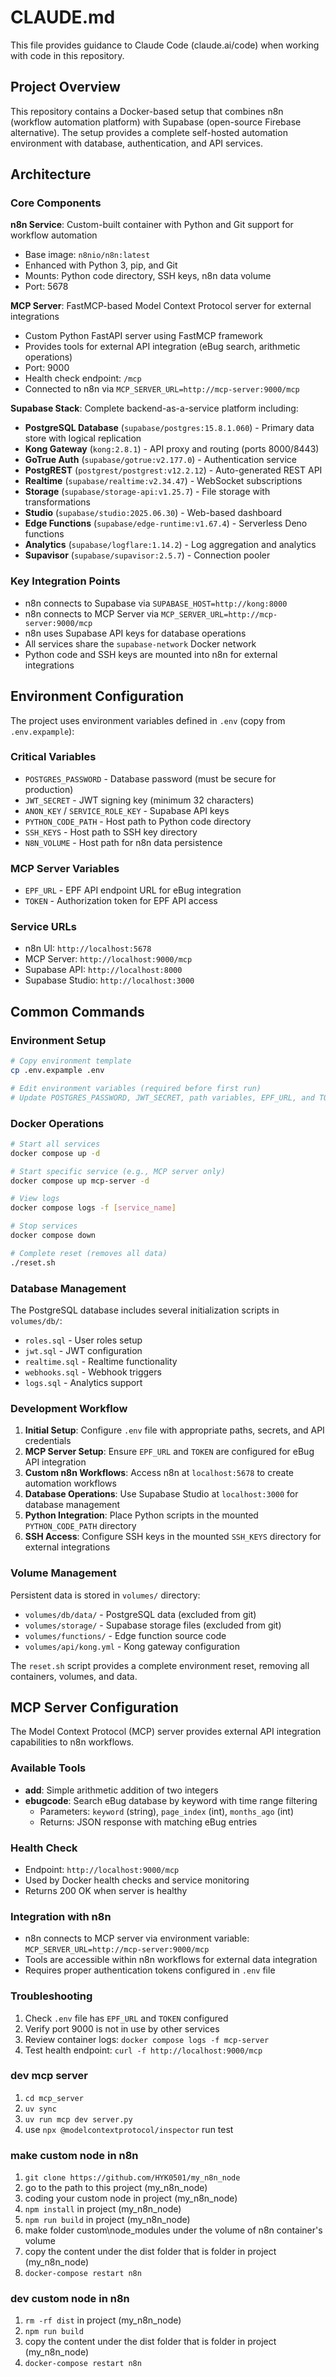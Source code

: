 # CLAUDE.md

This file provides guidance to Claude Code (claude.ai/code) when working with code in this repository.

## Project Overview

This repository contains a Docker-based setup that combines n8n (workflow automation platform) with Supabase (open-source Firebase alternative). The setup provides a complete self-hosted automation environment with database, authentication, and API services.

## Architecture

### Core Components

**n8n Service**: Custom-built container with Python and Git support for workflow automation
- Base image: `n8nio/n8n:latest`
- Enhanced with Python 3, pip, and Git
- Mounts: Python code directory, SSH keys, n8n data volume
- Port: 5678

**MCP Server**: FastMCP-based Model Context Protocol server for external integrations
- Custom Python FastAPI server using FastMCP framework
- Provides tools for external API integration (eBug search, arithmetic operations)
- Port: 9000
- Health check endpoint: `/mcp`
- Connected to n8n via `MCP_SERVER_URL=http://mcp-server:9000/mcp`

**Supabase Stack**: Complete backend-as-a-service platform including:
- **PostgreSQL Database** (`supabase/postgres:15.8.1.060`) - Primary data store with logical replication
- **Kong Gateway** (`kong:2.8.1`) - API proxy and routing (ports 8000/8443)
- **GoTrue Auth** (`supabase/gotrue:v2.177.0`) - Authentication service
- **PostgREST** (`postgrest/postgrest:v12.2.12`) - Auto-generated REST API
- **Realtime** (`supabase/realtime:v2.34.47`) - WebSocket subscriptions
- **Storage** (`supabase/storage-api:v1.25.7`) - File storage with transformations
- **Studio** (`supabase/studio:2025.06.30`) - Web-based dashboard
- **Edge Functions** (`supabase/edge-runtime:v1.67.4`) - Serverless Deno functions
- **Analytics** (`supabase/logflare:1.14.2`) - Log aggregation and analytics
- **Supavisor** (`supabase/supavisor:2.5.7`) - Connection pooler

### Key Integration Points

- n8n connects to Supabase via `SUPABASE_HOST=http://kong:8000`
- n8n connects to MCP Server via `MCP_SERVER_URL=http://mcp-server:9000/mcp`
- n8n uses Supabase API keys for database operations
- All services share the `supabase-network` Docker network
- Python code and SSH keys are mounted into n8n for external integrations

## Environment Configuration

The project uses environment variables defined in `.env` (copy from `.env.expample`):

### Critical Variables
- `POSTGRES_PASSWORD` - Database password (must be secure for production)
- `JWT_SECRET` - JWT signing key (minimum 32 characters)
- `ANON_KEY` / `SERVICE_ROLE_KEY` - Supabase API keys
- `PYTHON_CODE_PATH` - Host path to Python code directory
- `SSH_KEYS` - Host path to SSH key directory
- `N8N_VOLUME` - Host path for n8n data persistence

### MCP Server Variables
- `EPF_URL` - EPF API endpoint URL for eBug integration
- `TOKEN` - Authorization token for EPF API access

### Service URLs
- n8n UI: `http://localhost:5678`
- MCP Server: `http://localhost:9000/mcp`
- Supabase API: `http://localhost:8000`
- Supabase Studio: `http://localhost:3000`

## Common Commands

### Environment Setup
```bash
# Copy environment template
cp .env.expample .env

# Edit environment variables (required before first run)
# Update POSTGRES_PASSWORD, JWT_SECRET, path variables, EPF_URL, and TOKEN
```

### Docker Operations
```bash
# Start all services
docker compose up -d

# Start specific service (e.g., MCP server only)
docker compose up mcp-server -d

# View logs
docker compose logs -f [service_name]

# Stop services
docker compose down

# Complete reset (removes all data)
./reset.sh
```

### Database Management
The PostgreSQL database includes several initialization scripts in `volumes/db/`:
- `roles.sql` - User roles setup
- `jwt.sql` - JWT configuration
- `realtime.sql` - Realtime functionality
- `webhooks.sql` - Webhook triggers
- `logs.sql` - Analytics support

### Development Workflow

1. **Initial Setup**: Configure `.env` file with appropriate paths, secrets, and API credentials
2. **MCP Server Setup**: Ensure `EPF_URL` and `TOKEN` are configured for eBug API integration
3. **Custom n8n Workflows**: Access n8n at `localhost:5678` to create automation workflows
4. **Database Operations**: Use Supabase Studio at `localhost:3000` for database management
5. **Python Integration**: Place Python scripts in the mounted `PYTHON_CODE_PATH` directory
6. **SSH Access**: Configure SSH keys in the mounted `SSH_KEYS` directory for external integrations

### Volume Management

Persistent data is stored in `volumes/` directory:
- `volumes/db/data/` - PostgreSQL data (excluded from git)
- `volumes/storage/` - Supabase storage files (excluded from git)  
- `volumes/functions/` - Edge function source code
- `volumes/api/kong.yml` - Kong gateway configuration

The `reset.sh` script provides a complete environment reset, removing all containers, volumes, and data.

## MCP Server Configuration

The Model Context Protocol (MCP) server provides external API integration capabilities to n8n workflows.

### Available Tools
- **add**: Simple arithmetic addition of two integers
- **ebugcode**: Search eBug database by keyword with time range filtering
  - Parameters: `keyword` (string), `page_index` (int), `months_ago` (int)
  - Returns: JSON response with matching eBug entries

### Health Check
- Endpoint: `http://localhost:9000/mcp`
- Used by Docker health checks and service monitoring
- Returns 200 OK when server is healthy

### Integration with n8n
- n8n connects to MCP server via environment variable: `MCP_SERVER_URL=http://mcp-server:9000/mcp`
- Tools are accessible within n8n workflows for external data integration
- Requires proper authentication tokens configured in `.env` file

### Troubleshooting
1. Check `.env` file has `EPF_URL` and `TOKEN` configured
2. Verify port 9000 is not in use by other services
3. Review container logs: `docker compose logs -f mcp-server`
4. Test health endpoint: `curl -f http://localhost:9000/mcp`

### dev mcp server
1. `cd mcp_server`
2. `uv sync`
3. `uv run mcp dev server.py`
4. use `npx @modelcontextprotocol/inspector` run test

### make custom node in n8n 
1. `git clone https://github.com/HYK0501/my_n8n_node`
2. go to the path to this project (my_n8n_node)
3. coding your custom node in project (my_n8n_node)
4. `npm install` in project (my_n8n_node)
5. `npm run build` in project (my_n8n_node)
6. make folder custom\node_modules under the volume of n8n container's volume
7. copy the content under the dist folder that is folder in project (my_n8n_node)
8. `docker-compose restart n8n`

### dev custom node in n8n 
1. `rm -rf dist` in project (my_n8n_node)
2. `npm run build`
3. copy the content under the dist folder that is folder in project (my_n8n_node)
4. `docker-compose restart n8n`